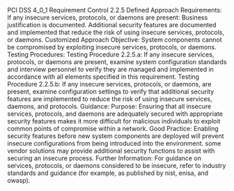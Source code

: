 PCI DSS 4_0_1 Requirement Control 2.2.5 Defined Approach Requirements: If any insecure services, protocols, or daemons are present: Business justification is documented. Additional security features are documented and implemented that reduce the risk of using insecure services, protocols, or daemons. Customized Approach Objective: System components cannot be compromised by exploiting insecure services, protocols, or daemons. Testing Procedures: Testing Procedure 2.2.5.a: If any insecure services, protocols, or daemons are present, examine system configuration standards and interview personnel to verify they are managed and implemented in accordance with all elements specified in this requirement. Testing Procedure 2.2.5.b: If any insecure services, protocols, or daemons, are present, examine configuration settings to verify that additional security features are implemented to reduce the risk of using insecure services, daemons, and protocols. Guidance: Purpose: Ensuring that all insecure services, protocols, and daemons are adequately secured with appropriate security features makes it more difficult for malicious individuals to exploit common points of compromise within a network. Good Practice: Enabling security features before new system components are deployed will prevent insecure configurations from being introduced into the environment. some vendor solutions may provide additional security functions to assist with securing an insecure process. Further Information: For guidance on services, protocols, or daemons considered to be insecure, refer to industry standards and guidance (for example, as published by nist, enisa, and owasp).